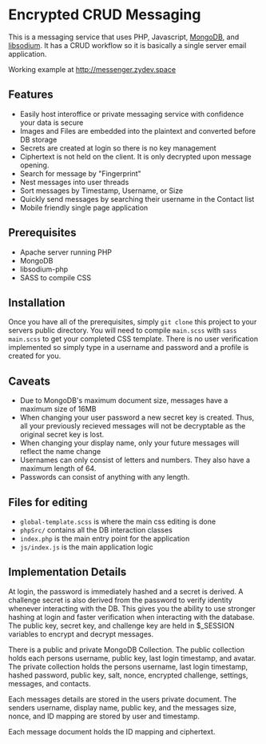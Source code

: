 # Encrypted CRUD Messaging

This is a messaging service that uses PHP, Javascript, [MongoDB](https://github.com/mongodb/mongo), and [libsodium](https://github.com/jedisct1/libsodium). It has a CRUD workflow so it is basically a single server email application.

Working example at http://messenger.zydev.space

## Features

* Easily host interoffice or private messaging service with confidence your data is secure
* Images and Files are embedded into the plaintext and converted before DB storage
* Secrets are created at login so there is no key management
* Ciphertext is not held on the client. It is only decrypted upon message opening.
* Search for message by "Fingerprint"
* Nest messages into user threads
* Sort messages by Timestamp, Username, or Size
* Quickly send messages by searching their username in the Contact list
* Mobile friendly single page application

## Prerequisites

* Apache server running PHP
* MongoDB
* libsodium-php
* SASS to compile CSS

## Installation

Once you have all of the prerequisites, simply `git clone` this project to your servers public directory. You will need to compile `main.scss` with `sass main.scss` to get your completed CSS template. There is no user verification implemented so simply type in a username and password and a profile is created for you.

## Caveats

* Due to MongoDB's maximum document size, messages have a maximum size of 16MB
* When changing your user password a new secret key is created. Thus, all your previously recieved messages will not be decryptable as the original secret key is lost.
* When changing your display name, only your future messages will reflect the name change
* Usernames can only consist of letters and numbers. They also have a maximum length of 64.
* Passwords can consist of anything with any length.

## Files for editing

* `global-template.scss` is where the main css editing is done
* `phpSrc/` contains all the DB interaction classes
* `index.php` is the main entry point for the application
* `js/index.js` is the main application logic


## Implementation Details

At login, the password is immediately hashed and a secret is derived. A challenge secret is also derived from the password to verify identity whenever interacting with the DB. This gives you the ability to use stronger hashing at login and faster verification when interacting with the database. The public key, secret key, and challenge key are held in $_SESSION variables to encrypt and decrypt messages.

There is a public and private MongoDB Collection. The public collection holds each persons username, public key, last login timestamp, and avatar. The private collection holds the persons username, last login timestamp, hashed password, public key, salt, nonce, encrypted challenge, settings, messages, and contacts.

Each messages details are stored in the users private document. The senders username, display name, public key, and the messages size, nonce, and ID mapping are stored by user and timestamp.

Each message document holds the ID mapping and ciphertext.